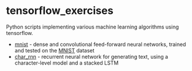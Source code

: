 # tensorflow_exercises

Python scripts implementing various machine learning algorithms using tensorflow.

- [mnist](mnist) - dense and convolutional feed-forward neural networks, trained and tested on the [MNIST](http://yann.lecun.com/exdb/mnist/) dataset
- [char_rnn](char_rnn) - recurrent neural network for generating text, using a character-level model and a stacked LSTM